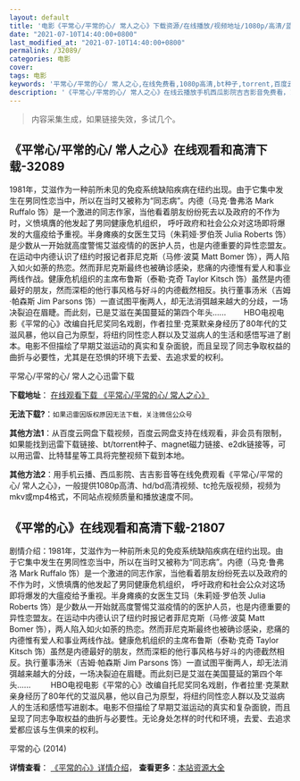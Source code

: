 ```yaml
---
layout: default
title: '电影《平常心/平常的心/ 常人之心》下载资源/在线播放/视频地址/1080p/高清/蓝光'
date: "2021-07-10T14:40:00+0800"
last_modified_at: "2021-07-10T14:40:00+0800"
permalink: /32089/
categories: 电影
cover:
tags: 电影
keywords: '平常心/平常的心/ 常人之心,在线免费看,1080p高清,bt种子,torrent,百度云盘,magnet,磁力链,迅雷下载资源'
description: '《平常心/平常的心/ 常人之心》在线云播放手机西瓜影院吉吉影音免费看，1080p高清bd/hd未删减完整版和tc抢先枪版，mkv/mp4格式，附带bt/torrent种子、magnet/磁力链、百度云盘、网盘资源迅雷下载链接'
---
```


>内容采集生成，如果链接失效，多试几个。


## 《平常心/平常的心/ 常人之心》在线观看和高清下载-32089

1981年，艾滋作为一种前所未见的免疫系统缺陷疾病在纽约出现。由于它集中发生在男同性恋当中，所以在当时又被称为“同志病&rdquo;。内德（马克·鲁弗洛 Mark Ruffalo 饰）是一个激进的同志作家，当他看着朋友纷纷死去以及政府的不作为时，义愤填膺的他发起了男同健康危机组织， 呼吁政府和社会公众对这场即将爆发的大瘟疫给予重视。半身瘫痪的女医生艾玛（朱莉娅&middot;罗伯茨 Julia Roberts 饰）是少数从一开始就高度警惕艾滋疫情的的医护人员，也是内德重要的异性恋盟友。在运动中内德认识了纽约时报记者菲尼克斯（马修·波莫 Matt Bomer 饰），两人陷入如火如荼的热恋。然而菲尼克斯最终也被确诊感染，悲痛的内德惟有爱人和事业两线作战。健康危机组织的主席布鲁斯（泰勒·克奇 Taylor Kitsch 饰）虽然是内德最好的朋友，然而深柜的他行事风格与好斗的内德截然相反。执行董事汤米（吉姆·帕森斯 Jim Parsons 饰）一直试图平衡两人，却无法消弭越来越大的分歧，一场决裂迫在眉睫。而此刻，已是艾滋在美国蔓延的第四个年头...... 　　HBO电视电影《平常的心》改编自托尼奖同名戏剧，作者拉里&middot;克莱默亲身经历了80年代的艾滋风暴，他以自己为原型，将纽约同性恋人群以及艾滋病人的生活和感悟写进了剧本。电影不但描绘了早期艾滋运动的真实和复杂面貌，而且呈现了同志争取权益的曲折与必要性，尤其是在恐惧的环境下去爱、去追求爱的权利。<!---剧情end--->


平常心/平常的心/ 常人之心迅雷下载

**下载地址**： [在线观看下载 《平常心/平常的心/ 常人之心》](https://www.993dy.com//vod-detail-id-16584.html) 


**无法下载?**：`如果迅雷因版权原因无法下载，关注微信公众号 `

**其他方法1**：从百度云网盘下载视频，百度云网盘支持在线观看，非会员有限制，如果能找到迅雷下载链接、bt/torrent种子、magnet磁力链接、e2dk链接等，可以用迅雷、比特彗星等工具将完整视频下载到本地。

**其他方法2**：用手机云播、西瓜影院、吉吉影音等在线免费观看《平常心/平常的心/ 常人之心》，一般提供1080p高清、hd/bd高清视频、tc抢先版视频，视频为mkv或mp4格式，不同站点视频质量和播放速度不同。


## 《平常的心》在线观看和高清下载-21807

剧情介绍：1981年，艾滋作为一种前所未见的免疫系统缺陷疾病在纽约出现。由于它集中发生在男同性恋当中，所以在当时又被称为“同志病”。内德（马克·鲁弗洛 Mark Ruffalo 饰）是一个激进的同志作家，当他看着朋友纷纷死去以及政府的不作为时，义愤填膺的他发起了男同健康危机组织， 呼吁政府和社会公众对这场即将爆发的大瘟疫给予重视。半身瘫痪的女医生艾玛（朱莉娅·罗伯茨 Julia Roberts 饰）是少数从一开始就高度警惕艾滋疫情的的医护人员，也是内德重要的异性恋盟友。在运动中内德认识了纽约时报记者菲尼克斯（马修·波莫 Matt Bomer 饰），两人陷入如火如荼的热恋。然而菲尼克斯最终也被确诊感染，悲痛的内德惟有爱人和事业两线作战。健康危机组织的主席布鲁斯（泰勒·克奇 Taylor Kitsch 饰）虽然是内德最好的朋友，然而深柜的他行事风格与好斗的内德截然相反。执行董事汤米（吉姆·帕森斯 Jim Parsons 饰）一直试图平衡两人，却无法消弭越来越大的分歧，一场决裂迫在眉睫。而此刻已是艾滋在美国蔓延的第四个年头......  　　HBO电视电影《平常的心》改编自托尼奖同名戏剧，作者拉里·克莱默亲身经历了80年代的艾滋风暴，他以自己为原型，将纽约同性恋人群以及艾滋病人的生活和感悟写进剧本。电影不但描绘了早期艾滋运动的真实和复杂面貌，而且呈现了同志争取权益的曲折与必要性。无论身处怎样的时代和环境，去爱、去追求爱都应该与生俱来的权利。


平常的心 (2014)

**详情查看**： [《平常的心》详情介绍](/movie/21807/)， **查看更多**：[本站资源大全](/movie/t/all/)

